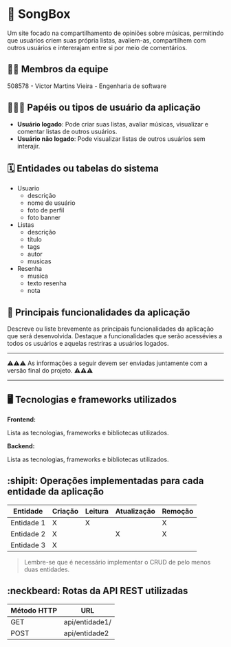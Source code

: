 # :checkered_flag: SongBox

Um site focado na compartilhamento de opiniões sobre músicas, permitindo que usuários criem suas própria listas, avaliem-as, compartilhem com outros usuários e intererajam entre si por meio de comentários.

## :technologist: Membros da equipe

508578 - Victor Martins Vieira - Engenharia de software

## :people_holding_hands: Papéis ou tipos de usuário da aplicação

- **Usuário logado**: Pode criar suas listas, avaliar músicas, visualizar e comentar listas de outros usuários.
- **Usuário não logado**: Pode visualizar listas de outros usuários sem interajir.

## :spiral_calendar: Entidades ou tabelas do sistema

- Usuario
  - descrição
  - nome de usuário
  - foto de perfil
  - foto banner
- Listas
  - descrição
  - título
  - tags
  - autor
  - musicas
- Resenha
  - musica
  - texto resenha
  - nota
  

## :triangular_flag_on_post:	 Principais funcionalidades da aplicação

Descreve ou liste brevemente as principais funcionalidades da aplicação que será desenvolvida. Destaque a funcionalidades que serão acessévies a todos os usuários e aquelas restriras a usuários logados.


----

:warning::warning::warning: As informações a seguir devem ser enviadas juntamente com a versão final do projeto. :warning::warning::warning:


----

## :desktop_computer: Tecnologias e frameworks utilizados

**Frontend:**

Lista as tecnologias, frameworks e bibliotecas utilizados.

**Backend:**

Lista as tecnologias, frameworks e bibliotecas utilizados.


## :shipit: Operações implementadas para cada entidade da aplicação


| Entidade| Criação | Leitura | Atualização | Remoção |
| --- | --- | --- | --- | --- |
| Entidade 1 | X |  X  |  | X |
| Entidade 2 | X |    |  X | X |
| Entidade 3 | X |    |  |  |

> Lembre-se que é necessário implementar o CRUD de pelo menos duas entidades.

## :neckbeard: Rotas da API REST utilizadas

| Método HTTP | URL |
| --- | --- |
| GET | api/entidade1/|
| POST | api/entidade2 |
